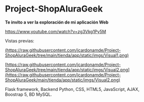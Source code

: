 # Project-ShopAluraGeek

**Te invito a ver la exploración de mi aplicación Web**

https://www.youtube.com/watch?v=zg3Vkg1Py5M


Vistas previas:

[(https://raw.githubusercontent.com/jcardonamde/Project-ShopAluraGeek/tree/main/tienda/app/static/imgs/Visual1.png)](https://raw.githubusercontent.com/jcardonamde/Project-ShopAluraGeek/main/tienda/app/static/imgs/Visual1.png)

[https://raw.githubusercontent.com/jcardonamde/Project-ShopAluraGeek/tree/main/tienda/app/static/imgs/Visual2.png](https://raw.githubusercontent.com/jcardonamde/Project-ShopAluraGeek/main/tienda/app/static/imgs/Visual2.png)


Flask framework, Backend Python, CSS, HTML5, JavaScript, AJAX, Boostrap 5, BD MySQL.
